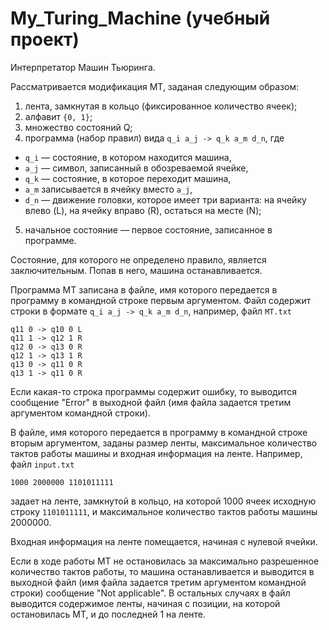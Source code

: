 # My_Turing_Machine (учебный проект)

Интерпретатор Машин Тьюринга.

Рассматривается модификация МТ, заданая следующим образом:

1. лента, замкнутая в кольцо (фиксированное количество ячеек);
2. алфавит `{0, 1}`;
3. множество состояний Q;
4. программа (набор правил) вида `q_i a_j -> q_k a_m d_n`, где 
* `q_i` — состояние, в котором находится машина, 
* `a_j` — символ, записанный в обозреваемой ячейке, 
* `q_k` — состояние, в которое переходит машина,
* `a_m` записывается в ячейку вместо `a_j`,
* `d_n` — движение головки, которое имеет три варианта: на ячейку влево (L), на ячейку вправо (R), остаться на месте (N);
5. начальное состояние — первое состояние, записанное в программе.

Состояние, для которого не определено правило, является заключительным. Попав в него, машина останавливается.

Программа МТ записана в файле, имя которого передается в программу в командной строке первым аргументом. Файл содержит строки в формате `q_i a_j -> q_k a_m d_n`, например, файл `MT.txt`
```
q11 0 -> q10 0 L 
q11 1 -> q12 1 R 
q12 0 -> q13 0 R 
q12 1 -> q13 1 R 
q13 0 -> q11 0 R 
q13 1 -> q11 0 R 
```
Если какая-то строка программы содержит ошибку, то выводится сообщение "Error" в выходной файл (имя файла задается третим аргументом командной строки).

В файле, имя которого передается в программу в командной строке вторым аргументом, заданы размер ленты, максимальное количество тактов работы машины и входная информация на ленте. 
Например, файл `input.txt` 
```
1000 2000000 1101011111
```
задает на ленте, замкнутой в кольцо, на которой 1000 ячеек исходную строку `1101011111`, и максимальное количество тактов работы машины 2000000.

Входная информация на ленте помещается, начиная с нулевой ячейки.

Если в ходе работы МТ не остановилась за максимально разрешенное количество тактов работы, то машина останавливается и выводится в выходной файл (имя файла задается третим аргументом командной строки) сообщение "Not applicable".
В остальных случаях в файл выводится содержимое ленты, начиная с позиции, на которой остановилась МТ, и до последней 1 на ленте.
